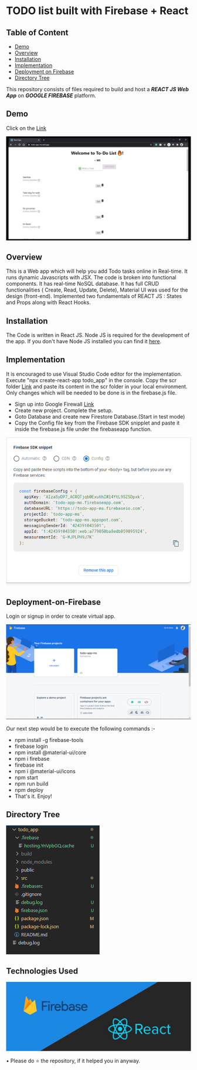 # TODO list built with Firebase + React

## Table of Content
  * [Demo](#demo)
  * [Overview](#overview)
  * [Installation](#installation)
  * [Implementation](#implementation)
  * [Deployment on Firebase](#deployment-on-heroku)
  * [Directory Tree](#directory-tree)
 
This repository consists of files required to build and host a ___REACT JS Web App___ on ___GOOGLE FIREBASE___ platform.

## Demo
Click on the [Link](https://todo-app-ms.web.app/)

![](source/todo.gif)


## Overview
This is a Web app which will help you add Todo tasks online in Real-time. It runs dynamic Javascripts with JSX. The code is broken into functional components. It has real-time NoSQL database. It has full CRUD functionalities ( Create, Read, Update, Delete), Material UI was used for the design (front-end). Implemented two fundamentals of REACT JS : States and Props along with React Hooks.
 

## Installation
The Code is written in React JS. Node JS is required for the development of the app. If you don't have Node JS installed you can find it [here](https://nodejs.org/en/download/). 

## Implementation
It is encouraged to use Visual Studio Code editor for the implementation. Execute "npx create-react-app todo_app" in the console. Copy the scr folder [Link](https://github.com/meetsinghit/todo-web-app/tree/master/src) and paste its content in the scr folder in your local environment. Only changes which will be needed to be done is in the firebase.js file. 
* Sign up into Google Firewall [Link](https://console.firebase.google.com/)
* Create new project. Complete the setup.
* Goto Database and create new Firestore Database.(Start in test mode)
* Copy the Config file key from the Firebase SDK snipplet and paste it inside the firebase.js file under the firebaseapp function.

![](source/firebase.PNG)
  
## Deployment-on-Firebase
Login or signup in order to create virtual app. 

![](source/googlefirebase.PNG)

Our next step would be to execute the following commands :-
  * npm install -g firebase-tools
  * firebase login
  * npm install @material-ui/core
  * npm i firebase
  * firebase init
  * npm i @material-ui/icons
  * npm start
  * npm run build
  * npm deploy
* That's it. Enjoy!


## Directory Tree 
![](source/dir.PNG)

## Technologies Used

![](source/firebasereact.jpg)

• Please do ⭐ the repository, if it helped you in anyway.

